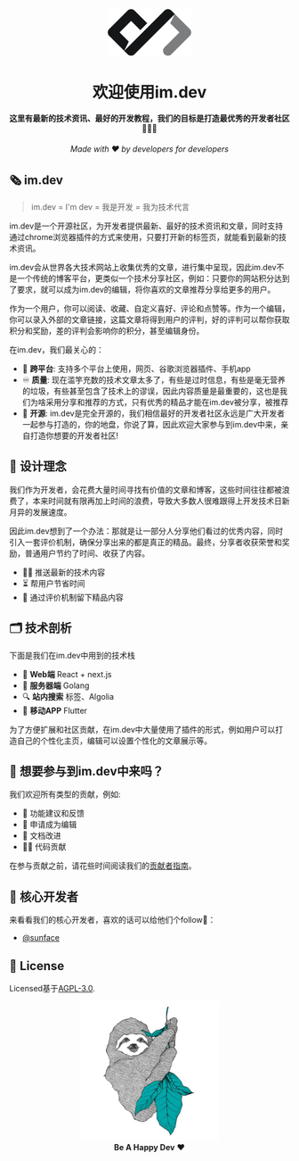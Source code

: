 <div align="center">
  <img src="/docs/assets/logo.png" alt="im.dev Logo" width="150">
  <h1>欢迎使用im.dev</h1>
  <strong>这里有最新的技术资讯、最好的开发教程，我们的目标是打造最优秀的开发者社区👩🏽‍💻</strong>
  <h6>Made with ❤️ by developers for developers</h6>
</div>

## 🗞 im.dev

> im.dev = I'm dev = 我是开发 = 我为技术代言

im.dev是一个开源社区，为开发者提供最新、最好的技术资讯和文章，同时支持通过chrome浏览器插件的方式来使用，只要打开新的标签页，就能看到最新的技术资讯。

im.dev会从世界各大技术网站上收集优秀的文章，进行集中呈现，因此im.dev不是一个传统的博客平台，更类似一个技术分享社区，例如：只要你的网站积分达到了要求，就可以成为im.dev的编辑，将你喜欢的文章推荐分享给更多的用户。

作为一个用户，你可以阅读、收藏、自定义喜好、评论和点赞等。作为一个编辑，你可以录入外部的文章链接，这篇文章将得到用户的评判，好的评判可以帮你获取积分和奖励，差的评判会影响你的积分，甚至编辑身份。

在im.dev，我们最关心的：
* 🌟 **跨平台**: 支持多个平台上使用，网页、谷歌浏览器插件、手机app
* ♾ **质量**: 现在滥竽充数的技术文章太多了，有些是过时信息，有些是毫无营养的垃圾，有些甚至包含了技术上的谬误，因此内容质量是最重要的，这也是我们为啥采用分享和推荐的方式，只有优秀的精品才能在im.dev被分享，被推荐
* 🧵 **开源**: im.dev是完全开源的，我们相信最好的开发者社区永远是广大开发者一起参与打造的，你的地盘，你说了算，因此欢迎大家参与到im.dev中来，亲自打造你想要的开发者社区!


## 📯 设计理念
我们作为开发者，会花费大量时间寻找有价值的文章和博客，这些时间往往都被浪费了，本来时间就有限再加上时间的浪费，导致大多数人很难跟得上开发技术日新月异的发展速度。

因此im.dev想到了一个办法：那就是让一部分人分享他们看过的优秀内容，同时引入一套评价机制，确保分享出来的都是真正的精品。最终，分享者收获荣誉和奖励，普通用户节约了时间、收获了内容。

* 👨‍💻 推送最新的技术内容
* ⏳ 帮用户节省时间
* 📰 通过评价机制留下精品内容


## 🗂 技术剖析

下面是我们在im.dev中用到的技术栈
* 🎨 **Web端** React + next.js
* 🌳 **服务器端** Golang
* 🔍 **站内搜索** 标签、Algolia
* 🚨 **移动APP** Flutter

为了方便扩展和社区贡献，在im.dev中大量使用了插件的形式，例如用户可以打造自己的个性化主页，编辑可以设置个性化的文章展示等。

## 🙌 想要参与到im.dev中来吗？

我们欢迎所有类型的贡献，例如:
* 🤔 功能建议和反馈
* 🐛 申请成为编辑
* 📖 文档改进
* 👨‍💻 代码贡献

在参与贡献之前，请花些时间阅读我们的[贡献者指南](docs/contributing.md)。


## 🎩 核心开发者

来看看我们的核心开发者，喜欢的话可以给他们个follow👋：
* [@sunface](https://github.com/sunface)


## 📑 License
Licensed基于[AGPL-3.0](LICENSE).


<p align="center">
  <img alt="Sloan, the sloth mascot" width="250px" src="/docs/assets/happy-dev.jpg">
  <br>
  <strong>Be A Happy Dev</strong> ❤️
</p>